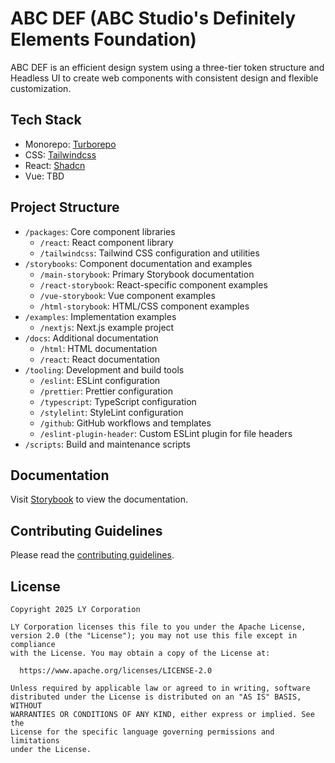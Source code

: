 # ABC DEF (ABC Studio's Definitely Elements Foundation)

ABC DEF is an efficient design system using a three-tier token structure and Headless UI to create web components with consistent design and flexible customization.

## Tech Stack

- Monorepo: [Turborepo](https://turbo.build/)
- CSS: [Tailwindcss](https://tailwindcss.com/)
- React: [Shadcn](https://ui.shadcn.com/)
- Vue: TBD

## Project Structure

- `/packages`: Core component libraries
  - `/react`: React component library
  - `/tailwindcss`: Tailwind CSS configuration and utilities
- `/storybooks`: Component documentation and examples
  - `/main-storybook`: Primary Storybook documentation
  - `/react-storybook`: React-specific component examples
  - `/vue-storybook`: Vue component examples
  - `/html-storybook`: HTML/CSS component examples
- `/examples`: Implementation examples
  - `/nextjs`: Next.js example project
- `/docs`: Additional documentation
  - `/html`: HTML documentation
  - `/react`: React documentation
- `/tooling`: Development and build tools
  - `/eslint`: ESLint configuration
  - `/prettier`: Prettier configuration
  - `/typescript`: TypeScript configuration
  - `/stylelint`: StyleLint configuration
  - `/github`: GitHub workflows and templates
  - `/eslint-plugin-header`: Custom ESLint plugin for file headers
- `/scripts`: Build and maintenance scripts

## Documentation

Visit [Storybook](https://line.github.io/abc-def) to view the documentation.

## Contributing Guidelines

Please read the [contributing guidelines](./CONTRIBUTING.md).

## License

```
Copyright 2025 LY Corporation

LY Corporation licenses this file to you under the Apache License,
version 2.0 (the "License"); you may not use this file except in compliance
with the License. You may obtain a copy of the License at:

  https://www.apache.org/licenses/LICENSE-2.0

Unless required by applicable law or agreed to in writing, software
distributed under the License is distributed on an "AS IS" BASIS, WITHOUT
WARRANTIES OR CONDITIONS OF ANY KIND, either express or implied. See the
License for the specific language governing permissions and limitations
under the License.
```
